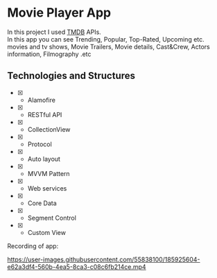 # Movie Player App

In this project I used [TMDB](https://developers.themoviedb.org/3/getting-started/introduction) APIs. <br>In this app you can see Trending, Popular, Top-Rated, Upcoming etc. movies and tv shows, Movie Trailers, Movie details, Cast&Crew, Actors information, Filmography .etc

## Technologies and Structures


 - [x] - Alamofire
 - [x] - RESTful API
 - [x] - CollectionView
 - [x] - Protocol
 - [x] - Auto layout
 - [x] - MVVM Pattern
 - [x] - Web services
 - [x] - Core Data
 - [x] - Segment Control
 - [x] - Custom View

 
 Recording of app:
 
 
 
 




https://user-images.githubusercontent.com/55838100/185925604-e62a3df4-560b-4ea5-8ca3-c08c6fb214ce.mp4

